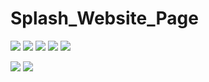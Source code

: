 # Splash_Website_Page

![](https://pbs.twimg.com/media/Ffr99hQWAAAWnTd?format=jpg&name=large)
![](https://pbs.twimg.com/media/Ffr9_eyXoAAc_ng?format=jpg&name=large)
![](https://pbs.twimg.com/media/Ffr-BH_WQAE7jeg?format=jpg&name=large)
![](https://pbs.twimg.com/media/Ffr-CzwWYAE2cba?format=jpg&name=large)
![](https://pbs.twimg.com/media/Ffr-F8oWQAIqTNM?format=jpg&name=large)


![](https://pbs.twimg.com/media/FfrgX0nWYAAYDEd?format=jpg&name=large)
![](https://pbs.twimg.com/media/FfrgZbjWYAIxadt?format=jpg&name=medium)







